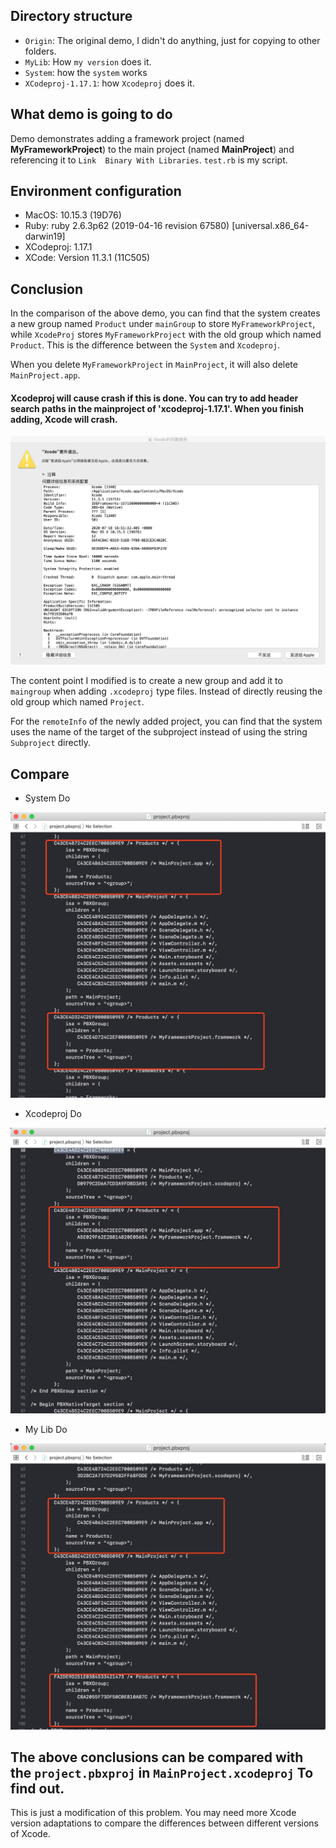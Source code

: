 

## Directory structure

* `Origin`: The original demo, I didn't do anything, just for copying to other folders.
* `MyLib`: How `my version` does it.
* `System`:  how the `system` works
* `XCodeproj-1.17.1`: how `Xcodeproj` does it.

## What demo is going to do

Demo demonstrates adding a framework project (named **MyFrameworkProject**) to the main project (named **MainProject**) and referencing it to `Link  Binary With Libraries`. `test.rb` is my script.

## Environment configuration

* MacOS: 10.15.3 (19D76)
* Ruby: ruby 2.6.3p62 (2019-04-16 revision 67580) [universal.x86_64-darwin19]
* XCodeproj: 1.17.1
* XCode: Version 11.3.1 (11C505)

## Conclusion

In the comparison of the above demo, you can find that the system creates a new group named `Product` under `mainGroup` to store `MyFrameworkProject`, while `XcodeProj` stores `MyFrameworkProject` with the old group which named `Product`. This is the difference between the `System` and `Xcodeproj`. 

When you delete `MyFrameworkProject` in `MainProject`, it will also delete `MainProject.app`.

#### Xcodeproj will cause crash if this is done. You can try to add header search paths in the mainproject of 'xcodeproj-1.17.1'. When you finish adding, Xcode will crash.

![img/1.jpg](img/1.jpg)

The content point I modified is to create a new group and add it to `maingroup` when adding `.xcodeproj` type files. Instead of directly reusing the old group which named `Project`.

For the `remoteInfo` of the newly added project, you can find that the system uses the name of the target of the subproject instead of using the string `Subproject` directly.

## Compare

* System Do

![img/system.jpg](img/system.jpg)

* Xcodeproj Do

![img/xcodeproj.jpg](img/xcodeproj.jpg)

* My Lib Do

![img/myLib.jpg](img/myLib.jpg)

##  The above conclusions can be compared with the `project.pbxproj` in `MainProject.xcodeproj`  To find out.

This is just a modification of this problem. You may need more Xcode version adaptations to compare the differences between different versions of Xcode.
